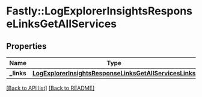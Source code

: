 # Fastly::LogExplorerInsightsResponseLinksGetAllServices

## Properties

| Name | Type | Description | Notes |
| ---- | ---- | ----------- | ----- |
| **_links** | [**LogExplorerInsightsResponseLinksGetAllServicesLinks**](LogExplorerInsightsResponseLinksGetAllServicesLinks.md) |  | [optional] |

[[Back to API list]](../../README.md#endpoints) [[Back to README]](../../README.md)

